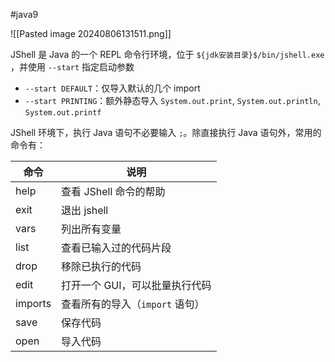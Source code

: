 #java9 

![[Pasted image 20240806131511.png]]

JShell 是 Java 的一个 REPL 命令行环境，位于 `${jdk安装目录}$/bin/jshell.exe` ，并使用 `--start` 指定启动参数
* `--start DEFAULT`：仅导入默认的几个 import
* `--start PRINTING`：额外静态导入 `System.out.print`, `System.out.println`, `System.out.printf`

JShell 环境下，执行 Java 语句不必要输入 `;`。除直接执行 Java 语句外，常用的命令有：

|命令|说明|
| ---------| --------------------------------|
|help|查看 JShell 命令的帮助|
|exit|退出 jshell|
|vars|列出所有变量|
|list|查看已输入过的代码片段|
|drop|移除已执行的代码|
|edit|打开一个 GUI，可以批量执行代码|
|imports|查看所有的导入（`import` 语句）|
|save|保存代码|
|open|导入代码|

‍
